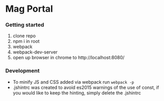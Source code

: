 # Mag Portal

### Getting started

1. clone repo
2. npm i in root
3. webpack
4. webpack-dev-server
5. open up browser in chrome to http://localhost:8080/

### Development

- To minify JS and CSS added via webpack run `webpack -p`
- .jshintrc was created to avoid es2015 warnings of the use of const, if you would like to keep the hinting, simply delete the .jshintrc
